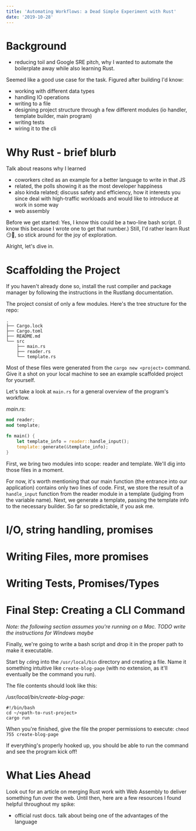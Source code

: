 ```yaml
---
title: 'Automating Workflows: a Dead Simple Experiment with Rust'
date: '2019-10-28'
---
```


# Background

- reducing toil and Google SRE pitch, why I wanted to automate the boilerplate away while also learning Rust.

Seemed like a good use case for the task. Figured after building I'd know:

- working with different data types 
- handling IO operations
- writing to a file
- designing project structure through a few different modules (io handler, template builder, main program)
- writing tests
- wiring it to the cli

# Why Rust - brief blurb

Talk about reasons why I learned
- coworkers cited as an example for a better language to write in that JS
- related, the polls showing it as the most developer happiness
- also kinda related; discuss safety and efficiency, how it interests you since deal with high-traffic workloads and would like to introduce at work in some way 
- web assembly

Before we get started: Yes, I know this could be a two-line bash script. (I know this because I wrote one to get that number.) Still, I'd rather learn Rust 😏🦀, so stick around for the joy of exploration.

Alright, let's dive in.

# Scaffolding the Project

If you haven't already done so, install the rust compiler and package manager by following the instructions in the Rustlang documentation. <TODO link>

The project consist of only a few modules. Here's the tree structure for the repo: 

```
.
├── Cargo.lock
├── Cargo.toml
├── README.md
└── src
    ├── main.rs
    ├── reader.rs
    └── template.rs
```

Most of these files were generated from the `cargo new <project>` command. Give it a shot on your local machine to see an example scaffolded project for yourself.

Let's take a look at `main.rs` for a general overview of the program's workflow.

_main.rs_:

```rust
mod reader;
mod template;

fn main() {
    let template_info = reader::handle_input();
    template::generate(&template_info);
}
```

First, we bring two modules into scope: reader and template. We'll dig into those files in a moment.

For now, it's worth mentioning that our main function (the entrance into our application) contains only two lines of code. First, we store the result of a `handle_input` function from the reader module in a template (judging from the variable name). Next, we generate a template, passing the template info to the necessary builder. So far so predictable, if you ask me. 


# I/O, string handling, promises 

# Writing Files, more promises 

# Writing Tests, Promises/Types 

# Final Step: Creating a CLI Command

_Note: the following section assumes you're running on a Mac. TODO write the instructions for Windows maybe_

Finally, we're going to write a bash script and drop it in the proper path to make it executable.

Start by `cd`ing into the `/usr/local/bin` directory and creating a file. Name it something intuitive like `create-blog-page` (with no extension, as it'll eventually be the command you run).

The file contents should look like this:

_/usr/local/bin/create-blog-page:_

```
#!/bin/bash
cd ~/<path-to-rust-project>
cargo run
```

When you're finished, give the file the proper permissions to execute: `chmod 755 create-blog-page`

If everything's properly hooked up, you should be able to run the command and see the program kick off!

<TODO screenshot of terminal running rust command>

# What Lies Ahead

Look out for an article on merging Rust work with Web Assembly to deliver something fun over the web. Until then, here are a few resources I found helpful throughout my spike:

- official rust docs. talk about being one of the advantages of the language 